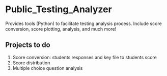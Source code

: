 # Public_Testing_Analyzer
Provides tools (Python) to facilitate testing analysis process. Include score conversion, score plotting, analysis, and much more! 

## Projects to do
1. Score conversion: students responses and key file to students score
2. Score distribution
3. Multiple choice question analysis 
